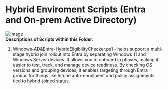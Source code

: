 # Hybrid Enviroment Scripts (Entra and On-prem Active Directory) <br />
![image](https://github.com/user-attachments/assets/1dee1766-eaa8-439f-945f-70d52fcd5f02) <br />
**Descriptions of Scripts within this Folder:** <br />
1. Windows-AD&Entra-HybridEligibilityChecker.ps1 - helps support a multi-stage hybrid join rollout into Entra by separating Windows 11 and Windows Server devices. It allows you to onboard in phases, making it easier to test, track, and manage device readiness. By checking OS versions and grouping devices, it enables targeting through Entra groups for things like Intune auto-enrollment and policy assignments tied to hybrid-joined status.<br />
